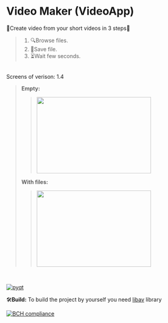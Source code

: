 # Video Maker (VideoApp)
💙Create video from your short videos in 3 steps💙
>1. 🔍Browse files.
>2. 💾Save file.
>3. ⏳Wait few seconds.
<br>
Screens of verison: 1.4

>**Empty:**  
>><img src="https://media.discordapp.net/attachments/889867107846750281/904027421144129608/unknown.png" width="300" height="200">
>>
>>
>**With files:**  
>><img src="https://media.discordapp.net/attachments/889867107846750281/904027740502622239/unknown.png" width="300" height="200">

<br>

[![pyqt](https://img.shields.io/badge/Other%20version%20on-PyQt5-112aa.svg)](https://github.com/KXRXH/VideoMaker)
<br>

🛠️**Build:** To build the project by yourself you need [libav](https://github.com/KXRXH/VideoMaker_Cpp/blob/main/lib/libav/readme.txt) library

[![BCH compliance](https://bettercodehub.com/edge/badge/KXRXH/VideoMaker_Cpp?branch=main)](https://bettercodehub.com/)
